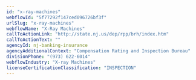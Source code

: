 ```yaml
---
id: "x-ray-machines"
webflowId: "5f77292f147ced096726bf3f"
urlSlug: "x-ray-machines"
webflowName: "X-Ray Machines"
callToActionLink: "http://state.nj.us/dep/rpp/brh/index.htm"
callToActionText: ""
agencyId: nj-banking-insurance
agencyAdditionalContext: "Compensation Rating and Inspection Bureau"
divisionPhone: "(973) 622-6014"
webflowIndustry: "X-ray Machines"
licenseCertificationClassification: "INSPECTION"
---
```

